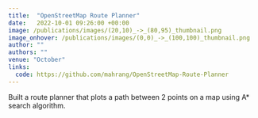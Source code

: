 ```yaml
---
title:  "OpenStreetMap Route Planner"
date:   2022-10-01 09:26:00 +00:00
image: /publications/images/(20,10)_->_(80,95)_thumbnail.png
image_onhover: /publications/images/(0,0)_->_(100,100)_thumbnail.png
author: ""
authors: ""
venue: "October"
links:
  code: https://github.com/mahrang/OpenStreetMap-Route-Planner
---
```

Built a route planner that plots a path between 2 points on a map using A* search algorithm.
